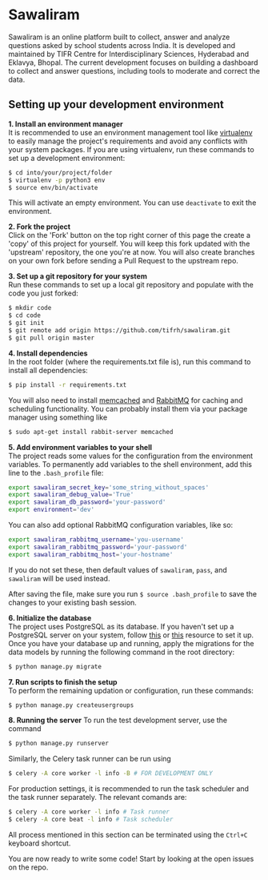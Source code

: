 # Sawaliram
Sawaliram is an online platform built to collect, answer and analyze questions asked by school students across India. It is developed and maintained by TIFR Centre for Interdisciplinary Sciences, Hyderabad and Eklavya, Bhopal. The current development focuses on building a dashboard to collect and answer questions, including tools to moderate and correct the data.

## Setting up your development environment
**1. Install an environment manager**  
It is recommended to use an environment management tool like [virtualenv](https://virtualenv.pypa.io/en/stable/) to easily manage the project's requirements and avoid any conflicts with your system packages. If you are using virtualenv, run these commands to set up a development environment:
```sh
$ cd into/your/project/folder
$ virtualenv -p python3 env
$ source env/bin/activate
```
This will activate an empty environment. You can use ```deactivate``` to exit the environment.

**2. Fork the project**  
Click on the 'Fork' button on the top right corner of this page the create a 'copy' of this project for yourself. You will keep this fork updated with the 'upstream' repository, the one you're at now. You will also create branches on your own fork before sending a Pull Request to the upstream repo.  

**3. Set up a git repository for your system**  
Run these commands to set up a local git repository and populate with the code you just forked:
```sh
$ mkdir code
$ cd code
$ git init
$ git remote add origin https://github.com/tifrh/sawaliram.git
$ git pull origin master
```

**4. Install dependencies**  
In the root folder (where the requirements.txt file is), run this command to install all dependencies:
```bash
$ pip install -r requirements.txt
```

You will also need to install [memcached](https://memcached.org) and [RabbitMQ](https://rabbitmq.com) for caching and scheduling functionality. You can probably install them via your package manager using something like
```bash
$ sudo apt-get install rabbit-server memcached
```

**5. Add environment variables to your shell**  
The project reads some values for the configuration from the environment variables. To permanently add variables to the shell environment, add this line to the ```.bash_profile``` file:
```sh
export sawaliram_secret_key='some_string_without_spaces'
export sawaliram_debug_value='True'
export sawaliram_db_password='your-password'
export environment='dev'
```

You can also add optional RabbitMQ configuration variables, like so:
```sh
export sawaliram_rabbitmq_username='you-username'
export sawaliram_rabbitmq_password='your-password'
export sawaliram_rabbitmq_host='your-hostname'
```
If you do not set these, then default values of `sawaliram`, `pass`, and `sawaliram` will be used instead.

After saving the file, make sure you run ```$ source .bash_profile``` to save the changes to your existing bash session.

**6. Initialize the database**  
The project uses PostgreSQL as its database. If you haven't set up a PostgreSQL server on your system, follow [this](https://www.digitalocean.com/community/tutorials/how-to-use-postgresql-with-your-django-application-on-ubuntu-14-04) or [this](http://www.marinamele.com/taskbuster-django-tutorial/install-and-configure-posgresql-for-django) resource to set it up.
Once you have your database up and running, apply the migrations for the data models by running the following command in the root directory:
```bash
$ python manage.py migrate
```

**7. Run scripts to finish the setup**  
To perform the remaining updation or configuration, run these commands:
```bash
$ python manage.py createusergroups
```

**8. Running the server**
To run the test development server, use the command
```bash
$ python manage.py runserver
```
Similarly, the Celery task runner can be run using
```bash
$ celery -A core worker -l info -B # FOR DEVELOPMENT ONLY
```
For production settings, it is recommended to run the task scheduler and the task runner separately. The relevant comands are:
```bash
$ celery -A core worker -l info # Task runner
$ celery -A core beat -l info # Task scheduler
```
All process mentioned in this section can be terminated using the `Ctrl+C` keyboard shortcut.

You are now ready to write some code! Start by looking at the open issues on the repo.
